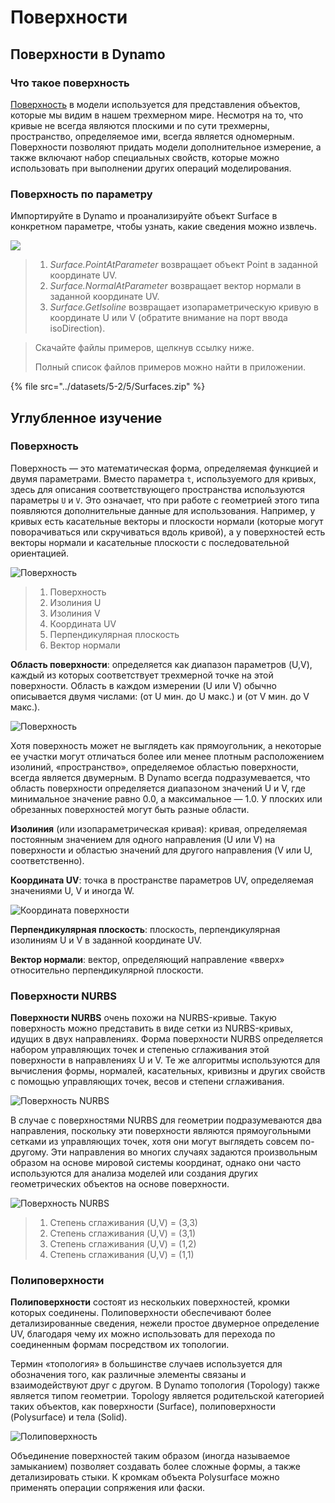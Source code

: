# Поверхности

## Поверхности в Dynamo

### Что такое поверхность

[Поверхность](5-surfaces.md#surface) в модели используется для представления объектов, которые мы видим в нашем трехмерном мире. Несмотря на то, что кривые не всегда являются плоскими и по сути трехмерны, пространство, определяемое ими, всегда является одномерным. Поверхности позволяют придать модели дополнительное измерение, а также включают набор специальных свойств, которые можно использовать при выполнении других операций моделирования.

### Поверхность по параметру

Импортируйте в Dynamo и проанализируйте объект Surface в конкретном параметре, чтобы узнать, какие сведения можно извлечь.

![](../images/5-2/5/surfaces-surfaceindynamo.jpg)

> 1. _Surface.PointAtParameter_ возвращает объект Point в заданной координате UV.
> 2. _Surface.NormalAtParameter_ возвращает вектор нормали в заданной координате UV.
> 3. _Surface.GetIsoline_ возвращает изопараметрическую кривую в координате U или V (обратите внимание на порт ввода isoDirection).

> Скачайте файлы примеров, щелкнув ссылку ниже.
>
> Полный список файлов примеров можно найти в приложении.

{% file src="../datasets/5-2/5/Surfaces.zip" %}

## Углубленное изучение

### Поверхность

Поверхность — это математическая форма, определяемая функцией и двумя параметрами. Вместо параметра `t`, используемого для кривых, здесь для описания соответствующего пространства используются параметры `U` и `V`. Это означает, что при работе с геометрией этого типа появляются дополнительные данные для использования. Например, у кривых есть касательные векторы и плоскости нормали (которые могут поворачиваться или скручиваться вдоль кривой), а у поверхностей есть векторы нормали и касательные плоскости с последовательной ориентацией.

![Поверхность](../images/5-2/5/Surface.jpg)

> 1. Поверхность
> 2. Изолиния U
> 3. Изолиния V
> 4. Координата UV
> 5. Перпендикулярная плоскость
> 6. Вектор нормали

**Область поверхности**: определяется как диапазон параметров (U,V), каждый из которых соответствует трехмерной точке на этой поверхности. Область в каждом измерении (U или V) обычно описывается двумя числами: (от U мин. до U макс.) и (от V мин. до V макс.).

![Поверхность](../images/5-2/5/SurfaceParameter.jpg)

Хотя поверхность может не выглядеть как прямоугольник, а некоторые ее участки могут отличаться более или менее плотным расположением изолиний, «пространство», определяемое областью поверхности, всегда является двумерным. В Dynamo всегда подразумевается, что область поверхности определяется диапазоном значений U и V, где минимальное значение равно 0.0, а максимальное — 1.0. У плоских или обрезанных поверхностей могут быть разные области.

**Изолиния** (или изопараметрическая кривая): кривая, определяемая постоянным значением для одного направления (U или V) на поверхности и областью значений для другого направления (V или U, соответственно).

**Координата UV**: точка в пространстве параметров UV, определяемая значениями U, V и иногда W.

![Координата поверхности](../images/5-2/5/SurfaceCoordinate.jpg)

**Перпендикулярная плоскость**: плоскость, перпендикулярная изолиниям U и V в заданной координате UV.

**Вектор нормали**: вектор, определяющий направление «вверх» относительно перпендикулярной плоскости.

### Поверхности NURBS

**Поверхности NURBS** очень похожи на NURBS-кривые. Такую поверхность можно представить в виде сетки из NURBS-кривых, идущих в двух направлениях. Форма поверхности NURBS определяется набором управляющих точек и степенью сглаживания этой поверхности в направлениях U и V. Те же алгоритмы используются для вычисления формы, нормалей, касательных, кривизны и других свойств с помощью управляющих точек, весов и степени сглаживания.

![Поверхность NURBS](../images/5-2/5/NURBSsurface.jpg)

В случае с поверхностями NURBS для геометрии подразумеваются два направления, поскольку эти поверхности являются прямоугольными сетками из управляющих точек, хотя они могут выглядеть совсем по-другому. Эти направления во многих случаях задаются произвольным образом на основе мировой системы координат, однако они часто используются для анализа моделей или создания других геометрических объектов на основе поверхности.

![Поверхность NURBS](../images/5-2/5/NURBSsurface-Degree.jpg)

> 1. Степень сглаживания (U,V) = (3,3)
> 2. Степень сглаживания (U,V) = (3,1)
> 3. Степень сглаживания (U,V) = (1,2)
> 4. Степень сглаживания (U,V) = (1,1)

### Полиповерхности

**Полиповерхности** состоят из нескольких поверхностей, кромки которых соединены. Полиповерхности обеспечивают более детализированные сведения, нежели простое двумерное определение UV, благодаря чему их можно использовать для перехода по соединенным формам посредством их топологии.

Термин «топология» в большинстве случаев используется для обозначения того, как различные элементы связаны и взаимодействуют друг с другом. В Dynamo топология (Topology) также является типом геометрии. Topology является родительской категорией таких объектов, как поверхности (Surface), полиповерхности (Polysurface) и тела (Solid).

![Полиповерхность](../images/5-2/5/PolySurface.jpg)

Объединение поверхностей таким образом (иногда называемое замыканием) позволяет создавать более сложные формы, а также детализировать стыки. К кромкам объекта Polysurface можно применять операции сопряжения или фаски.
